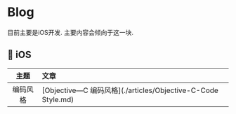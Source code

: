 # Blog

目前主要是iOS开发.
主要内容会倾向于这一块.


##  iOS


|  主题  | 文章                                                                                                                               |
| :----: | :--------------------------------------------------------------------------------------------------------------------------------- |
| 编码风格 | [Objective—C 编码风格](./articles/Objective-C-Code Style.md) |

